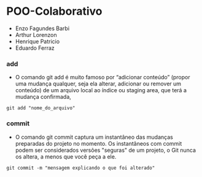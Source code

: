 # POO-Colaborativo
- Enzo Fagundes Barbi 
- Arthur Lorenzon
- Henrique Patricio
- Eduardo Ferraz

### add
- O comando git add é muito famoso por “adicionar conteúdo” (propor uma mudança qualquer, seja ela alterar, adicionar ou remover um conteúdo) de um arquivo local ao índice ou staging area, que terá a mudança confirmada,
```
git add "nome_do_arquivo"

```

### commit
 - O comando git commit captura um instantâneo das mudanças preparadas do projeto no momento. Os instantâneos com commit podem ser considerados versões "seguras" de um projeto, o Git nunca os altera, a menos que você peça a ele.
```
git commit -m "mensagem explicando o que foi alterado"

```

